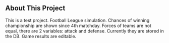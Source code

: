 ## About This Project

This is a test project.
Football League simulation. Chances of winning championship are shown since 4th matchday.
Forces of teams are not equal, there are 2 variables: attack and defense. Currently they are stored in the DB.
Game results are editable.
